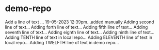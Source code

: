 # demo-repo
Add a line of text ... 19-05-2023 12:39pm...added manually
Adding second line of text...
Adding forth line of text...
Adding fifth line of text...
Adding seventh line of text...
Adding eighth line of text...
Adding ninth line of text...
Adding TENTH line of text in local repo...
Adding ELEVENTH line of text in local repo...
Adding TWELFTH line of text in demo repo...
